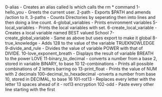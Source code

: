 0-alias - Creates an alias called ls which calls the rm * command
1-hello_you - Greets the current user.
2-path - Exports $PATH and amends /action to it.
3-paths - Counts Directories by seperating then imto lines and then doing a line count.
4-global_variables - Prints environment variables
5-local_variables - Prints the local variables with set.
6-create_local_variable - Creates a local variable named BEST valued School
7-create_global_variable - Same as above but uses export to make it global
8-true_knowledge - Adds 128 to the value of the variable TRUEKNOWLEDGE
9-divide_and_rule - Divides the value of variable POWER with that of DIVIDE.
10-love_exponent_breath - Displays the result of variable BREATH to the power LOVE
11-binary_to_decimal - converts a number from a base 2, stored in variable BINARY, to base 10
12-combinations - Prints all possible combinations of 2 letters barring oo
13-print_float - Prints the value of NUM with 2 decimals
100-decimal_to_hexadecimal -onverts a number from base 10, stored in DECIMAL, to base 16
101-rot13 - Replaces every letter with the letter 13 spaces ahead of it - rot13 encryption
102-odd - Paste every other line starting with the first

